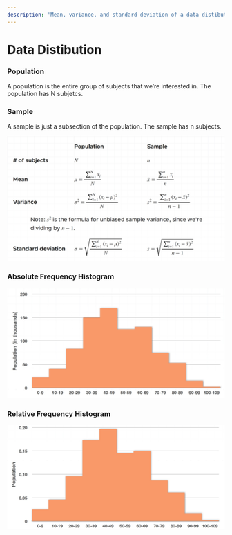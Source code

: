```yaml
---
description: 'Mean, variance, and standard deviation of a data distibution'
---
```


# Data Distibution

### Population

A population is the entire group of subjects that we’re interested in. The population has N subjetcs.

### Sample

A sample is just a subsection of the population. The sample has n subjects.

![Mean, Variance, and Standard Deviation Formulas](../.gitbook/assets/1%20%2824%29.jpg)

### Absolute Frequency Histogram

![Distibution is depicted using finite number of bins](../.gitbook/assets/1%20%2823%29.jpg)

### Relative Frequency Histogram

![The relative \(to the grand total\) distribution is depcted with finite number of bins](../.gitbook/assets/2%20%283%29.jpg)



